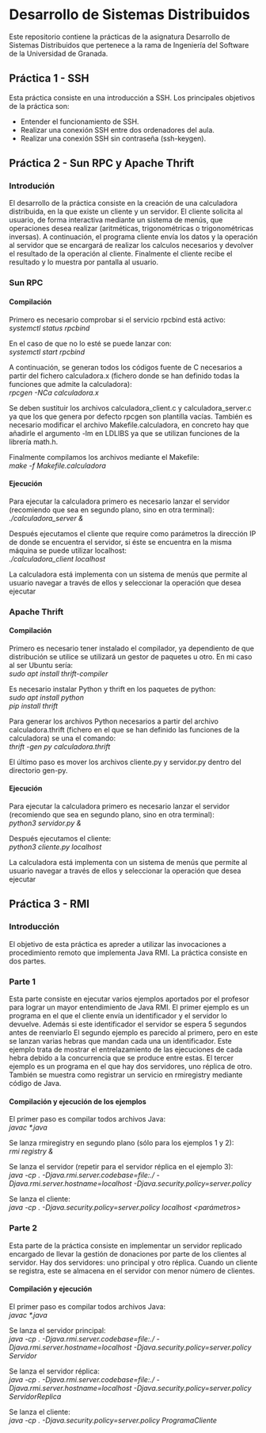 # Desarrollo de Sistemas Distribuidos
Este repositorio contiene la prácticas de la asignatura Desarrollo de Sistemas Distribuidos que pertenece a la rama de Ingeniería del Software de la Universidad de Granada.

## Práctica 1 - SSH
Esta práctica consiste en una introducción a SSH. Los principales objetivos de la práctica son:
- Entender el funcionamiento de SSH.
- Realizar una conexión SSH entre dos ordenadores del aula.
- Realizar una conexión SSH sin contraseña (ssh-keygen).

## Práctica 2 - Sun RPC y Apache Thrift
### Introdución
El desarrollo de la práctica consiste en la creación de una calculadora distribuida, en la que existe un cliente y un servidor. El cliente solicita al usuario, de forma interactiva mediante un sistema de menús, que operaciones desea realizar (aritméticas, trigonométricas o trigonométricas inversas). A continuación, el programa cliente envía los datos y la operación al servidor que se encargará de realizar los calculos necesarios y devolver el resultado de la operación al cliente. Finalmente el cliente recibe el resultado y lo muestra por pantalla al usuario.

### Sun RPC
#### Compilación
Primero es necesario comprobar si el servicio rpcbind está activo:<br />
*systemctl status rpcbind*

En el caso de que no lo esté se puede lanzar con:<br />
*systemctl start rpcbind*

A continuación, se generan todos los códigos fuente de C necesarios a partir del fichero calculadora.x (fichero donde se han definido todas la funciones que admite la calculadora):<br />
*rpcgen -NCa calculadora.x*

Se deben sustituir los archivos calculadora_client.c y calculadora_server.c ya que los que genera por defecto rpcgen son plantilla vacías.
También es necesario modificar el archivo Makefile.calculadora, en concreto hay que añadirle el argumento -lm en LDLIBS ya que se utilizan funciones de la librería math.h.

Finalmente compilamos los archivos mediante el Makefile:<br />
*make -f Makefile.calculadora*

#### Ejecución
Para ejecutar la calculadora primero es necesario lanzar el servidor (recomiendo que sea en segundo plano, sino en otra terminal):<br />
*./calculadora_server &*

Después ejecutamos el cliente que require como parámetros la dirección IP de donde se encuentra el servidor, si éste se encuentra en la misma máquina se puede utilizar localhost:<br />
*./calculadora_client localhost*

La calculadora está implementa con un sistema de menús que permite al usuario navegar a través de ellos y seleccionar la operación que desea ejecutar

### Apache Thrift
#### Compilación
Primero es necesario tener instalado el compilador, ya dependiento de que distribución se utilice se utilizará un gestor de paquetes u otro. En mi caso al ser Ubuntu sería:<br />
*sudo apt install thrift-compiler*

Es necesario instalar Python y thrift en los paquetes de python:<br />
*sudo apt install python*<br />
*pip install thrift*

Para generar los archivos Python necesarios a partir del archivo calculadora.thrift (fichero en el que se han definido las funciones de la calculadora) se una el comando:<br />
*thrift -gen py calculadora.thrift*

El último paso es mover los archivos cliente.py y servidor.py dentro del directorio gen-py.

#### Ejecución
Para ejecutar la calculadora primero es necesario lanzar el servidor (recomiendo que sea en segundo plano, sino en otra terminal):<br />
*python3 servidor.py &*

Después ejecutamos el cliente:<br />
*python3 cliente.py localhost*

La calculadora está implementa con un sistema de menús que permite al usuario navegar a través de ellos y seleccionar la operación que desea ejecutar

## Práctica 3 - RMI
### Introducción
El objetivo de esta práctica es apreder a utilizar las invocaciones a procedimiento remoto que implementa Java RMI. La práctica consiste en dos partes.

### Parte 1
Esta parte consiste en ejecutar varios ejemplos aportados por el profesor para lograr un mayor entendimiento de Java RMI.
El primer ejemplo es un programa en el que el cliente envía un identificador y el servidor lo devuelve. Además si este identificador el servidor se espera 5 segundos antes de reenviarlo
El segundo ejemplo es parecido al primero, pero en este se lanzan varias hebras que mandan cada una un identificador. Este ejemplo trata de mostrar el entrelazamiento de las ejecuciones de cada hebra debido a la concurrencia que se produce entre estas.
El tercer ejemplo es un programa en el que hay dos servidores, uno réplica de otro. También se muestra como registrar un servicio en rmiregistry mediante código de Java.

#### Compilación y ejecución de los ejemplos
El primer paso es compilar todos archivos Java:<br />
*javac \*.java*

Se lanza rmiregistry en segundo plano (sólo para los ejemplos 1 y 2):<br />
*rmi registry &*

Se lanza el servidor (repetir para el servidor réplica en el ejemplo 3):<br />
*java -cp . -Djava.rmi.server.codebase=file:./ -Djava.rmi.server.hostname=localhost -Djava.security.policy=server.policy <servidor>*
  
Se lanza el cliente:<br />
*java -cp . -Djava.security.policy=server.policy <cliente> localhost <parámetros>*

### Parte 2
Esta parte de la práctica consiste en implementar un servidor replicado encargado de llevar la gestión de donaciones por parte de los clientes al servidor. Hay dos servidores: uno principal y otro réplica. Cuando un cliente se registra, este se almacena en el servidor con menor número de clientes.

#### Compilación y ejecución
El primer paso es compilar todos archivos Java:<br />
*javac \*.java*

Se lanza el servidor principal:<br />
*java -cp . -Djava.rmi.server.codebase=file:./ -Djava.rmi.server.hostname=localhost -Djava.security.policy=server.policy Servidor*

Se lanza el servidor réplica:<br />
*java -cp . -Djava.rmi.server.codebase=file:./ -Djava.rmi.server.hostname=localhost -Djava.security.policy=server.policy ServidorReplica*

Se lanza el cliente:<br />
*java -cp . -Djava.security.policy=server.policy ProgramaCliente*
